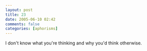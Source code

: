 ```yaml
---
layout: post
title: 23
date: 2005-06-10 02:42
comments: false
categories: [aphorisms]
---
```


I don't know what you're thinking and why you'd think otherwise.
